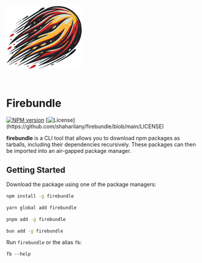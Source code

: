 <img src="https://raw.githubusercontent.com/ShaharIlany/firebundle/main/assets/firebundle.svg" alt="logo" width="200" style="margin-block: 2rem;"/>

# Firebundle

[![NPM version](https://img.shields.io/npm/v/firebundle.svg)](https://www.npmjs.com/package/firebundle)
[![License](https://img.shields.io/npm/l/firebundle.svg?)](https://github.com/shaharilany/firebundle/blob/main/LICENSE)

**firebundle** is a CLI tool that allows you to download npm packages as tarballs, including their dependencies recursively. These packages can then be imported into an air-gapped package manager.

## Getting Started

Download the package using one of the package managers:

```bash
npm install -g firebundle
```

```bash
yarn global add firebundle
```

```bash
pnpm add -g firebundle
```

```bash
bun add -g firebundle
```

Run `firebundle` or the alias `fb`:

```
fb --help
```
